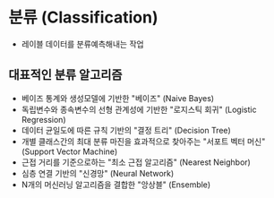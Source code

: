 # 분류 (Classification)
- 레이블 데이터를 분류예측해내는 작업

## 대표적인 분류 알고리즘
- 베이즈 통계와 생성모델에 기반한 "베이즈" (Naive Bayes)
- 독립변수와 종속변수의 선형 관계성에 기반한 "로지스틱 회귀" (Logistic Regression)
- 데이터 균일도에 따른 규칙 기반의 "결정 트리" (Decision Tree)
- 개별 클래스간의 최대 분류 마진을 효과적으로 찾아주는 "서포트 벡터 머신" (Support Vector Machine)
- 근접 거리를 기준으로하는 "최소 근접 알고리즘" (Nearest Neighbor)
- 심층 연결 기반의 "신경망" (Neural Network)
- N개의 머신러닝 알고리즘을 결합한 "앙상블" (Ensemble)
